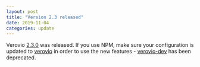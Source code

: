 ```yaml
---
layout: post
title: "Version 2.3 released"
date: 2019-11-04
categories: update
---
```


Verovio [2.3.0](https://github.com/rism-digital/verovio/releases/tag/version-2.3.0) was released. If you use NPM, make sure your configuration is updated to [verovio](https://www.npmjs.com/package/verovio) in order to use the new features -  [verovio-dev](https://www.npmjs.com/package/verovio-dev) has been deprecated.